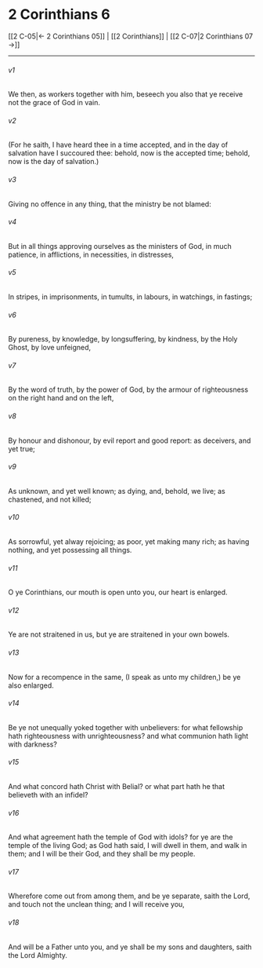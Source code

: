 # 2 Corinthians 6

[[2 C-05|← 2 Corinthians 05]] | [[2 Corinthians]] | [[2 C-07|2 Corinthians 07 →]]
***

###### v1
We then, as workers together with him, beseech you also that ye receive not the grace of God in vain.
###### v2
(For he saith, I have heard thee in a time accepted, and in the day of salvation have I succoured thee: behold, now is the accepted time; behold, now is the day of salvation.)
###### v3
Giving no offence in any thing, that the ministry be not blamed:
###### v4
But in all things approving ourselves as the ministers of God, in much patience, in afflictions, in necessities, in distresses,
###### v5
In stripes, in imprisonments, in tumults, in labours, in watchings, in fastings;
###### v6
By pureness, by knowledge, by longsuffering, by kindness, by the Holy Ghost, by love unfeigned,
###### v7
By the word of truth, by the power of God, by the armour of righteousness on the right hand and on the left,
###### v8
By honour and dishonour, by evil report and good report: as deceivers, and yet true;
###### v9
As unknown, and yet well known; as dying, and, behold, we live; as chastened, and not killed;
###### v10
As sorrowful, yet alway rejoicing; as poor, yet making many rich; as having nothing, and yet possessing all things.
###### v11
O ye Corinthians, our mouth is open unto you, our heart is enlarged.
###### v12
Ye are not straitened in us, but ye are straitened in your own bowels.
###### v13
Now for a recompence in the same, (I speak as unto my children,) be ye also enlarged.
###### v14
Be ye not unequally yoked together with unbelievers: for what fellowship hath righteousness with unrighteousness? and what communion hath light with darkness?
###### v15
And what concord hath Christ with Belial? or what part hath he that believeth with an infidel?
###### v16
And what agreement hath the temple of God with idols? for ye are the temple of the living God; as God hath said, I will dwell in them, and walk in them; and I will be their God, and they shall be my people.
###### v17
Wherefore come out from among them, and be ye separate, saith the Lord, and touch not the unclean thing; and I will receive you,
###### v18
And will be a Father unto you, and ye shall be my sons and daughters, saith the Lord Almighty. 
